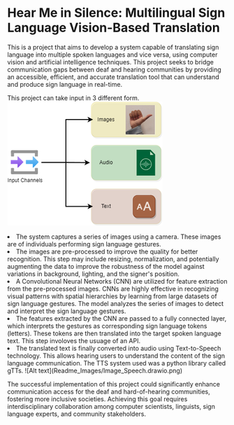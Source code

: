 # Hear Me in Silence: Multilingual Sign Language Vision-Based Translation

This is a project that aims to develop a system capable of translating sign language into multiple spoken languages and vice versa, using computer vision and artificial intelligence techniques. This project seeks to bridge communication gaps between deaf and hearing communities by providing an accessible, efficient, and accurate translation tool that can understand and produce sign language in real-time.

This project can take input in 3 different form. 
![Alt text](Readme_Images/Channels.drawio.png)


<li> The system captures a series of images using a camera. These images are of individuals performing sign language gestures.
<li> The images are pre-processed to improve the quality for better recognition. This step may include resizing, normalization, and potentially augmenting the data to improve the robustness of the model against variations in background, lighting, and the signer's position.
<li> A Convolutional Neural Networks (CNN) are utilized for feature extraction from the pre-processed images. CNNs are highly effective in recognizing visual patterns with spatial hierarchies by learning from large datasets of sign language gestures. The model analyzes the series of images to detect and interpret the sign language gestures.
<li> The features extracted by the CNN are passed to a fully connected layer, which interprets the gestures as corresponding sign language tokens (letters). These tokens are then translated into the target spoken language text. This step involoves the usuage of an API.
<li> The translated text is finally converted into audio using Text-to-Speech technology. This allows hearing users to understand the content of the sign language communication. The TTS system used was a python library called gTTs.
![Alt text](Readme_Images/Image_Speech.drawio.png)


The successful implementation of this project could significantly enhance communication access for the deaf and hard-of-hearing communities, fostering more inclusive societies. Achieving this goal requires interdisciplinary collaboration among computer scientists, linguists, sign language experts, and community stakeholders.
